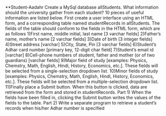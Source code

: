 **Student-Aadahr
Create a MySql database allStudents. What information should the university gather from each student? 10 pieces of useful information are listed below. First create a user interface using an HTML form, and a corresponding table named studentRecords in allStudents. The fields of the table should conform to the fields in the HTML form, which are as follows
1)First name, middle initial, last name [3 varchar fields]
2)Father’s name, mother’s name [2 varchar fields]
3)Date of birth [3 integer fields]
4)Street address [varchar]
5)City, State, Pin [3 varchar fields]
6)Student’s Adhar card number [primary key, 12-digit char field]
7)Student’s email id [varchar]
8)Cell-phone numbers of student, father and mother (or of two guardians) [varchar fields]
9)Major field of study [examples: Physics, Chemstry, Math, English, Hindi, History, Economics, etc.]. These fields will be selected from a single-selection dropdown list.
10)Minor fields of study [examples: Physics, Chemstry, Math, English, Hindi, History, Economics, etc.]. These fields will be selected from a multiple-selection dropdown list.
11)Finally place a Submit button. When this button is clicked, data are retrieved from the form and stored in studentRecords.
Part 1) When the fields have been filled in, clicking the Submit button writes the values of the fields to the table.
Part 2) Write a separate program to retrieve a student’s records when his/her Adhar number is specified
